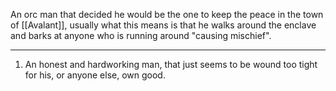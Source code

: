 An orc man that decided he would be the one to keep the peace in the town of [[Avalant]], usually what this means is that he walks around the enclave and barks at anyone who is running around "causing mischief".

---
1. An honest and hardworking man, that just seems to be wound too tight for his, or anyone else, own good.